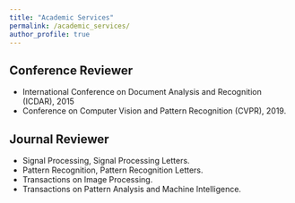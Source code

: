 ```yaml
---
title: "Academic Services"
permalink: /academic_services/
author_profile: true
---
```


## Conference Reviewer
* International Conference on Document Analysis and Recognition (ICDAR), 2015
* Conference on Computer Vision and Pattern Recognition (CVPR), 2019.

## Journal Reviewer
* Signal Processing, Signal Processing Letters. 
* Pattern Recognition, Pattern Recognition Letters.
* Transactions on Image Processing.
* Transactions on Pattern Analysis and Machine Intelligence.